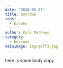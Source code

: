 ```yaml
---
date: '2018-05-27'
title: boorowa
tags:
  - harden
  - ''
author: Kyle Mathews
category:
  - boorowa
mainImage: img/golf3.jpg
---
```

here is some body copy
